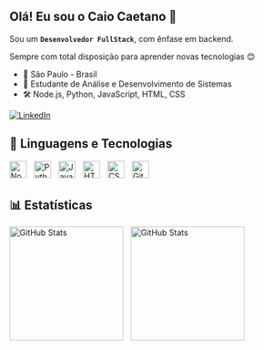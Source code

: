 ## Olá! Eu sou o Caio Caetano 👋

Sou um **`Desenvolvedor FullStack`**, com ênfase em backend.

Sempre com total disposição para aprender novas tecnologias 😊

- 📍 São Paulo - Brasil
- 🌱 Estudante de Análise e Desenvolvimento de Sistemas
- 🛠️ Node.js, Python, JavaScript, HTML, CSS

<p align="left">
    <a href="https://www.linkedin.com/in/caiohenriquecaetano/">
    <img 
        alt="LinkedIn" 
        title="Conecte-se comigo no LinkedIn" 
        src="https://custom-icon-badges.demolab.com/badge/LinkedIn-0077B5?style=for-the-badge&logo=linkedincaiohenriquecaetano&logoColor=white&labelColor=005582" 
    />
    </a>
</p>

## 🤖 Linguagens e Tecnologias

<img 
    align="left" 
    alt="Node.js" 
    title="Node.js"
    width="30px" 
    style="padding-right: 10px;" 
    src="https://cdn.jsdelivr.net/gh/devicons/devicon@latest/icons/nodejs/nodejs-original.svg" 
/>
<img 
    align="left" 
    alt="Python" 
    title="Python"
    width="30px" 
    style="padding-right: 10px;" 
    src="https://cdn.jsdelivr.net/gh/devicons/devicon@latest/icons/python/python-original.svg" 
/>
<img 
    align="left" 
    alt="JavaScript" 
    title="JavaScript"
    width="30px" 
    style="padding-right: 10px;" 
    src="https://cdn.jsdelivr.net/gh/devicons/devicon@latest/icons/javascript/javascript-original.svg" 
/>
<img 
    align="left" 
    alt="HTML"
    title="HTML" 
    width="30px" 
    style="padding-right: 10px;" 
    src="https://cdn.jsdelivr.net/gh/devicons/devicon@latest/icons/html5/html5-original.svg" 
/>
<img 
    align="left" 
    alt="CSS" 
    title="CSS"
    width="30px" 
    style="padding-right: 10px;" 
    src="https://cdn.jsdelivr.net/gh/devicons/devicon@latest/icons/css3/css3-original.svg" 
/>
<img 
    align="left" 
    alt="Git" 
    title="Git"
    width="30px" 
    style="padding-right: 10px;" 
    src="https://cdn.jsdelivr.net/gh/devicons/devicon@latest/icons/git/git-original.svg" 
/>

<br/>
<br/>

## 📊 Estatísticas

<p>
  <img 
    align="left" 
    alt="GitHub Stats" 
    height="200" 
    style="padding-right: 10px;" 
    src="https://github-readme-stats.vercel.app/api?username=dev-caiocaetano&show_icons=true&theme=radical&include_all_commits=true&locale=pt-br" 
  />

  <img 
    align="left" 
    alt="GitHub Stats" 
    height="200" 
    src="https://github-readme-stats.vercel.app/api/top-langs/?username=dev-caiocaetano&theme=radical&layout=compact&custom_title=Tecnologias&langs_count=9" 
  />
</p>





